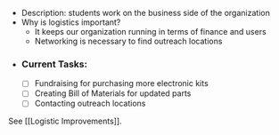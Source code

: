 - Description: students work on the business side of the organization
- Why is logistics important?
	- It keeps our organization running in terms of finance and users 
	- Networking is necessary to find outreach locations
- ### Current Tasks:
	- [ ] Fundraising for purchasing more electronic kits
	- [ ] Creating Bill of Materials for updated parts 
	- [ ] Contacting outreach locations 

See [[Logistic Improvements]].
